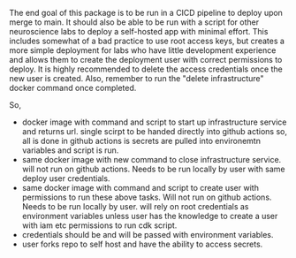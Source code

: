 The end goal of this package is to be run in a CICD pipeline to deploy upon merge to main. 
It should also be able to be run with a script for other neuroscience labs to deploy a self-hosted app with minimal effort. 
This includes somewhat of a bad practice to use root access keys, but creates a more simple deployment for labs who have little development experience and allows them to create the deployment user with correct permissions to deploy. It is highly recommended to delete the access credentials once the new user is created. Also, remember to run the "delete infrastructure" docker command once completed. 


So, 
- docker image with command and script to start up infrastructure service and returns url. single scirpt to be handed directly into github actions so, all is done in github actions is secrets are pulled into environemtn variables and script is run. 
- same docker image with new command to close infrastructure service. will not run on github actions. Needs to be run locally by user with same deploy user credentials. 
- same docker image with command and script to create user with permissions to run these above tasks. Will not run on github actions. Needs to be run locally by user. will rely on root credentials as environment variables unless user has the knowledge to create a user with iam etc permissions to run cdk script. 
- credentials should be and will be passed with environment variables. 
- user forks repo to self host and have the ability to access secrets. 

